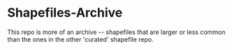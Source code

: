 # Shapefiles-Archive
This repo is more of an archive -- shapefiles that are larger or less common than the ones in the other 'curated' shapefile repo.
